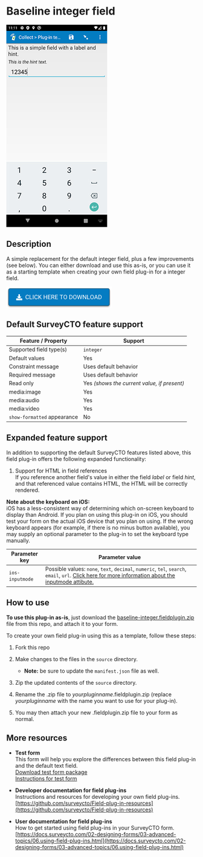 # Baseline integer field

![](extras/baseline-integer.jpg)

## Description

A simple replacement for the default integer field, plus a few improvements (see below). You can either download and use this as-is, or you can use it as a starting template when creating your own field plug-in for a integer field.

[![Download now](extras/download-button.png)](https://github.com/surveycto/baseline-integer/raw/master/baseline-integer.fieldplugin.zip)

## Default SurveyCTO feature support

| Feature / Property | Support |
| --- | --- |
| Supported field type(s) | `integer`|
| Default values | Yes |
| Constraint message | Uses default behavior |
| Required message | Uses default behavior |
| Read only | Yes *(shows the current value, if present)* |
| media:image | Yes |
| media:audio | Yes |
| media:video | Yes |
| `show-formatted` appearance | No |

## Expanded feature support

In addition to supporting the default SurveyCTO features listed above, this field plug-in offers the following expanded functionality:

1. Support for HTML in field references  
    If you reference another field's value in either the field *label* or field *hint*, and that referenced value contains HTML, the HTML will be correctly rendered.

**Note about the keyboard on iOS:**  
iOS has a less-consistent way of determining which on-screen keyboard to display than Android. If you plan on using this plug-in on iOS, you should test your form on the actual iOS device that you plan on using. If the wrong keyboard appears (for example, if there is no minus button available), you may supply an optional parameter to the plug-in to set the keyboard type manually. 

| Parameter key | Parameter value |
| --- | --- |
| `ios-inputmode` | Possible values: `none`, `text`, `decimal`, `numeric`, `tel`, `search`, `email`, `url`. [Click here for more information about the inputmode attibute.](https://css-tricks.com/everything-you-ever-wanted-to-know-about-inputmode)|

## How to use

**To use this plug-in as-is**, just download the [baseline-integer.fieldplugin.zip](baseline-integer.fieldplugin.zip) file from this repo, and attach it to your form.

To create your own field plug-in using this as a template, follow these steps:

1. Fork this repo
1. Make changes to the files in the `source` directory.

    * **Note:** be sure to update the `manifest.json` file as well.

1. Zip the updated contents of the `source` directory.
1. Rename the .zip file to *yourpluginname*.fieldplugin.zip (replace *yourpluginname* with the name you want to use for your plug-in).
1. You may then attach your new .fieldplugin.zip file to your form as normal.

## More resources

* **Test form**  
This form will help you explore the differences between this field plug-in and the default text field.  
[Download test form package](https://github.com/surveycto/baseline-integer/raw/master/extras/test-form/test-form-package.zip)  
[Instructions for test form](/extras/test-form/README.md)

* **Developer documentation for field plug-ins**  
Instructions and resources for developing your own field plug-ins.  
[https://github.com/surveycto/Field-plug-in-resources](https://github.com/surveycto/Field-plug-in-resources)

* **User documentation for field plug-ins**  
How to get started using field plug-ins in your SurveyCTO form.  
[https://docs.surveycto.com/02-designing-forms/03-advanced-topics/06.using-field-plug-ins.html](https://docs.surveycto.com/02-designing-forms/03-advanced-topics/06.using-field-plug-ins.html)

